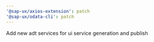 ```yaml
---
'@sap-ux/axios-extension': patch
'@sap-ux/odata-cli': patch
---
```


Add new adt services for ui service generation and publish
